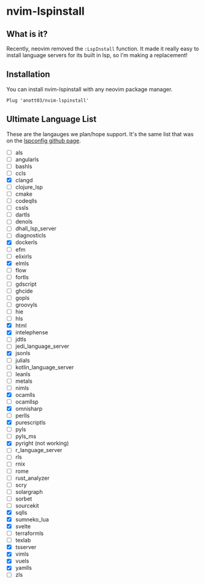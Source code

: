 # nvim-lspinstall
## What is it?
Recently, neovim removed the `:LspInstall` function. It made it really easy to install language servers for its built in lsp, so I'm making a replacement!
## Installation
You can install nvim-lspinstall with any neovim package manager.
```vim
Plug 'anott03/nvim-lspinstall'
```
## Ultimate Language List
These are the langauges we plan/hope support. It's the same list that was on the [lspconfig github page](https://github.com/neovim/nvim-lspconfig).
- [ ] als
- [ ] angularls
- [ ] bashls
- [ ] ccls
- [X] clangd
- [ ] clojure_lsp
- [ ] cmake
- [ ] codeqlls
- [ ] cssls
- [ ] dartls
- [ ] denols
- [ ] dhall_lsp_server
- [ ] diagnosticls
- [X] dockerls
- [ ] efm
- [ ] elixirls
- [X] elmls
- [ ] flow
- [ ] fortls
- [ ] gdscript
- [ ] ghcide
- [ ] gopls
- [ ] groovyls
- [ ] hie
- [ ] hls
- [X] html
- [X] intelephense
- [ ] jdtls
- [ ] jedi_language_server
- [X] jsonls
- [ ] julials
- [ ] kotlin_language_server
- [ ] leanls
- [ ] metals
- [ ] nimls
- [X] ocamlls
- [ ] ocamllsp
- [X] omnisharp
- [ ] perlls
- [X] purescriptls
- [ ] pyls
- [ ] pyls_ms
- [X] pyright (not working)
- [ ] r_language_server
- [ ] rls
- [ ] rnix
- [ ] rome
- [ ] rust_analyzer
- [ ] scry
- [ ] solargraph
- [ ] sorbet
- [ ] sourcekit
- [X] sqlls
- [X] sumneko_lua
- [X] svelte
- [ ] terraformls
- [ ] texlab
- [X] tsserver
- [X] vimls
- [X] vuels
- [X] yamlls
- [ ] zls
